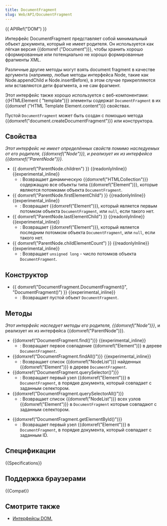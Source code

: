 ```yaml
---
title: DocumentFragment
slug: Web/API/DocumentFragment
---
```


{{ APIRef("DOM") }}

Интерфейс DocumentFragment представляет собой минимальный объект документа, который не имеет родителя. Он используется как лёгкая версия {{domxref ("Document")}}, чтобы хранить хорошо сформированные или потенциально не хорошо формированные фрагменты XML.

Различные другие методы могут взять document fragment в качестве аргумента (например, любые методы интерфейса Node, такие как Node.appendChild и Node.insertBefore), в этом случае прикрепляются или вставляются дети фрагмента, а не сам фрагмент.

Этот интерфейс также хорошо используется с веб-компонентами: {{HTMLElement ( "template")}} элементы содержат `DocumentFragment` в их {{domxref ("HTML Template Element.content")}} свойствах.

Пустой `DocumentFragment` может быть создан с помощью метода {{domxref("document.createDocumentFragment")}} или конструктора.

## Свойства

_Этот интерфейс не имеет определённых свойств помимо наследуемых от его родителя, {{domxref("Node")}}, и реализует их из интерфейса {{domxref("ParentNode")}}._

- {{ domxref("ParentNode.children") }} {{readonlyInline}}{{experimental_inline}}
  - : Возвращает динамическую {{domxref("HTMLCollection")}} содержащую все объекты типа {{domxref("Element")}}, которые являются потомками объекта `DocumentFragment`.
- {{ domxref("ParentNode.firstElementChild") }} {{readonlyInline}}{{experimental_inline}}
  - : Возвращает {{domxref("Element")}}, который является первым потомком объекта `DocumentFragment`, или `null`, если такого нет.
- {{ domxref("ParentNode.lastElementChild") }} {{readonlyInline}}{{experimental_inline}}
  - : Возвращает {{domxref("Element")}}, который является последним потомком объекта `DocumentFragment`, или `null`, если такого нет.
- {{ domxref("ParentNode.childElementCount") }} {{readonlyInline}}{{experimental_inline}}
  - : Возвращает `unsigned long` - число потомков объекта `DocumentFragment`.

## Конструктор

- {{ domxref("DocumentFragment.DocumentFragment()", "DocumentFragment()") }} {{experimental_inline}}
  - : Возвращает пустой объект `DocumentFragment`.

## Методы

_Этот интерфейс наследует методы его родителя, {{domxref("Node")}}_, и реализует их из интерфейса {{domxref("ParentNode")}}.

- {{domxref("DocumentFragment.find()")}} {{experimental_inline}}
  - : Возвращает первое совпадение {{domxref("Element")}} в дереве `DocumentFragment`.
- {{domxref("DocumentFragment.findAll()")}} {{experimental_inline}}
  - : Возвращает список {{domxref("NodeList")}} найденных {{domxref("Element")}} в дереве `DocumentFragment`.
- {{domxref("DocumentFragment.querySelector()")}}
  - : Возвращает первый узел {{domxref("Element")}} в `DocumentFragment`, в порядке документа, который совпадает с заданным селектором.
- {{domxref("DocumentFragment.querySelectorAll()")}}
  - : Возвращает список {{domxref("NodeList")}} всех узлов {{domxref("Element")}} в `DocumentFragment` которые совпадают с заданным селектором.

<!---->

- {{domxref("DocumentFragment.getElementById()")}}
  - : Возвращает первый узел {{domxref("Element")}} в `DocumentFragment`, в порядке документа, который совпадает с заданным ID.

## Спецификации

{{Specifications}}

## Поддержка браузерами

{{Compat}}

## Смотрите также

- [Интерфейсы DOM.](/ru/docs/DOM/DOM_Reference)
